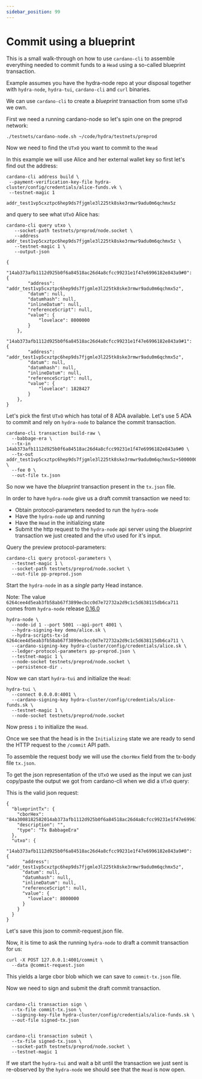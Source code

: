 ```yaml
---
sidebar_position: 99
---
```


# Commit using a blueprint

 This is a small walk-through on how to use `cardano-cli` to assemble everything needed to commit funds to a `Head` using a so-called blueprint transaction.

 Example assumes you have the hydra-node repo at your disposal together with `hydra-node`, `hydra-tui`, `cardano-cli` and `curl` binaries.

 We can use `cardano-cli` to create a _blueprint_ transaction from some `UTxO` we own.

 First we need a running cardano-node so let's spin one on the preprod network:


 ```shell
 ./testnets/cardano-node.sh ~/code/hydra/testnets/preprod
 ```

 Now we need to find the `UTxO` you want to commit to the `Head`

 In this example we will use Alice and her external wallet key so first let's find out the address:

 ```shell
 cardano-cli address build \
  --payment-verification-key-file hydra-cluster/config/credentials/alice-funds.vk \
  --testnet-magic 1

addr_test1vp5cxztpc6hep9ds7fjgmle3l225tk8ske3rmwr9adu0m6qchmx5z
 ```

and query to see what `UTxO` Alice has:

```shell
cardano-cli query utxo \
   --socket-path testnets/preprod/node.socket \
   --address addr_test1vp5cxztpc6hep9ds7fjgmle3l225tk8ske3rmwr9adu0m6qchmx5z \
   --testnet-magic 1 \
   --output-json

{
    "14ab373afb1112d925b0f6a84518ac26d4a8cfcc99231e1f47e6996182e843a9#0": {
        "address": "addr_test1vp5cxztpc6hep9ds7fjgmle3l225tk8ske3rmwr9adu0m6qchmx5z",
        "datum": null,
        "datumhash": null,
        "inlineDatum": null,
        "referenceScript": null,
        "value": {
            "lovelace": 8000000
        }
    },
    "14ab373afb1112d925b0f6a84518ac26d4a8cfcc99231e1f47e6996182e843a9#1": {
        "address": "addr_test1vp5cxztpc6hep9ds7fjgmle3l225tk8ske3rmwr9adu0m6qchmx5z",
        "datum": null,
        "datumhash": null,
        "inlineDatum": null,
        "referenceScript": null,
        "value": {
            "lovelace": 1828427
        }
    },
}
```

Let's pick the first `UTxO` which has total of 8 ADA available. Let's use 5 ADA to commit and rely on `hydra-node` to balance the commit transaction.

```shell
cardano-cli transaction build-raw \
  --babbage-era \
  --tx-in 14ab373afb1112d925b0f6a84518ac26d4a8cfcc99231e1f47e6996182e843a9#0 \
  --tx-out addr_test1vp5cxztpc6hep9ds7fjgmle3l225tk8ske3rmwr9adu0m6qchmx5z+5000000 \
  --fee 0 \
  --out-file tx.json
```

So now we have the _blueprint_ transaction present in the `tx.json` file.

In order to have `hydra-node` give us a draft commit transaction we need to:

- Obtain protocol-parameters needed to run the `hydra-node`
- Have the `hydra-node` up and running
- Have the `Head` in the initializing state
- Submit the http request to the `hydra-node` api server using the _blueprint_ transaction we just created and the `UTxO` used for it's input.


Query the preview protocol-parameters:

```shell
cardano-cli query protocol-parameters \
  --testnet-magic 1 \
  --socket-path testnets/preprod/node.socket \
  --out-file pp-preprod.json

```

Start the `hydra-node` in as a _single_ party Head instance.

Note: The value `6264cee4d5eab3fb58ab67f3899ecbcc0d7e72732a2d9c1c5d638115db6ca711` comes from `hydra-node` release [0.16.0](https://github.com/input-output-hk/hydra/releases/tag/0.16.0)

```shell
hydra-node \
  --node-id 1 --port 5001 --api-port 4001 \
  --hydra-signing-key demo/alice.sk \
  --hydra-scripts-tx-id 6264cee4d5eab3fb58ab67f3899ecbcc0d7e72732a2d9c1c5d638115db6ca711 \
  --cardano-signing-key hydra-cluster/config/credentials/alice.sk \
  --ledger-protocol-parameters pp-preprod.json \
  --testnet-magic 1 \
  --node-socket testnets/preprod/node.socket \
  --persistence-dir .
```

Now we can start `hydra-tui` and initialize the `Head`:

```shell
hydra-tui \
  --connect 0.0.0.0:4001 \
  --cardano-signing-key hydra-cluster/config/credentials/alice-funds.sk \
  --testnet-magic 1 \
  --node-socket testnets/preprod/node.socket
```

Now press `i` to initialize the `Head`.

Once we see that the head is in the `Initializing` state we are ready to send the HTTP request to the `/commit` API path.

To assemble the request body we will use the `cborHex` field from the tx-body file `tx.json`.

To get the json representation of the `UTxO` we used as the input we can just copy/paste the output we got from cardano-cli when we did a `UTxO` query:

This is the valid json request:

```shell
{
  "blueprintTx": {
    "cborHex": "84a3008182582014ab373afb1112d925b0f6a84518ac26d4a8cfcc99231e1f47e6996182e843a900018182581d6069830961c6af9095b0f2648dff31fa9545d8f0b6623db865eb78fde81a007a12000200a0f5f6",
    "description": "",
    "type": "Tx BabbageEra"
  },
  "utxo": {
    "14ab373afb1112d925b0f6a84518ac26d4a8cfcc99231e1f47e6996182e843a9#0": {
      "address": "addr_test1vp5cxztpc6hep9ds7fjgmle3l225tk8ske3rmwr9adu0m6qchmx5z",
      "datum": null,
      "datumhash": null,
      "inlineDatum": null,
      "referenceScript": null,
      "value": {
        "lovelace": 8000000
      }
    }
  }
}
```

Let's save this json to commit-request.json file.

Now, it is time to ask the running `hydra-node` to draft a commit transaction for us:


```
curl -X POST 127.0.0.1:4001/commit \
  --data @commit-request.json

```

This yields a large cbor blob which we can save to `commit-tx.json` file.

Now we need to sign and submit the draft commit transaction.

```shell

cardano-cli transaction sign \
  --tx-file commit-tx.json \
  --signing-key-file hydra-cluster/config/credentials/alice-funds.sk \
  --out-file signed-tx.json


cardano-cli transaction submit \
  --tx-file signed-tx.json \
  --socket-path testnets/preprod/node.socket \
  --testnet-magic 1
```

If we start the `hydra-tui` and wait a bit until the transaction we just sent is re-observed by the `hydra-node` we should see that the `Head` is now open.


